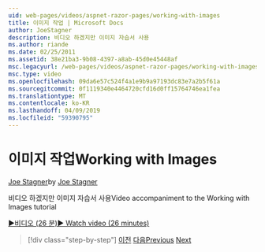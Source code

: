 ```yaml
---
uid: web-pages/videos/aspnet-razor-pages/working-with-images
title: 이미지 작업 | Microsoft Docs
author: JoeStagner
description: 비디오 하겠지만 이미지 자습서 사용
ms.author: riande
ms.date: 02/25/2011
ms.assetid: 38e21ba3-9b08-4397-a8ab-45d0e45448af
msc.legacyurl: /web-pages/videos/aspnet-razor-pages/working-with-images
msc.type: video
ms.openlocfilehash: 09da6e57c524f4a1e9b9a97193dc83e7a2b5f61a
ms.sourcegitcommit: 0f1119340e4464720cfd16d0ff15764746ea1fea
ms.translationtype: MT
ms.contentlocale: ko-KR
ms.lasthandoff: 04/09/2019
ms.locfileid: "59390795"
---
```

# <a name="working-with-images"></a><span data-ttu-id="faedc-103">이미지 작업</span><span class="sxs-lookup"><span data-stu-id="faedc-103">Working with Images</span></span>

<span data-ttu-id="faedc-104">[Joe Stagner](https://github.com/JoeStagner)</span><span class="sxs-lookup"><span data-stu-id="faedc-104">by [Joe Stagner](https://github.com/JoeStagner)</span></span>

<span data-ttu-id="faedc-105">비디오 하겠지만 이미지 자습서 사용</span><span class="sxs-lookup"><span data-stu-id="faedc-105">Video accompaniment to the Working with Images tutorial</span></span>

[<span data-ttu-id="faedc-106">&#9654;비디오 (26 분)</span><span class="sxs-lookup"><span data-stu-id="faedc-106">&#9654; Watch video (26 minutes)</span></span>](https://channel9.msdn.com/Blogs/ASP-NET-Site-Videos/working-with-images)

> [!div class="step-by-step"]
> <span data-ttu-id="faedc-107">[이전](working-with-files.md)
> [다음](working-with-video.md)</span><span class="sxs-lookup"><span data-stu-id="faedc-107">[Previous](working-with-files.md)
[Next](working-with-video.md)</span></span>
